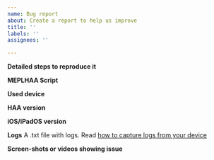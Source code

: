 ```yaml
---
name: Bug report
about: Create a report to help us improve
title: ''
labels: ''
assignees: ''

---
```


**Detailed steps to reproduce it**

**MEPLHAA Script**

**Used device**

**HAA version**

**iOS/iPadOS version**

**Logs**
A .txt file with logs. Read [how to capture logs from your device](https://github.com/RavenSystem/esp-homekit-devices/wiki/Build-instructions#capture-logs)

**Screen-shots or videos showing issue**
